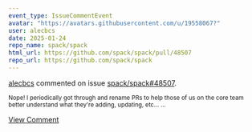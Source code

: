 ```yaml
---
event_type: IssueCommentEvent
avatar: "https://avatars.githubusercontent.com/u/19558067?"
user: alecbcs
date: 2025-01-24
repo_name: spack/spack
html_url: https://github.com/spack/spack/pull/48507
repo_url: https://github.com/spack/spack
---
```


<a href='https://github.com/alecbcs' target='_blank'>alecbcs</a> commented on issue <a href='https://github.com/spack/spack/pull/48507' target='_blank'>spack/spack#48507</a>.

<small>Nope! I periodically got through and rename PRs to help those of us on the core team better understand what they're adding, updating, etc......</small>

<a href='https://github.com/spack/spack/pull/48507' target='_blank'>View Comment</a>